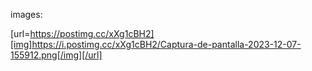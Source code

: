 images: 


[url=https://postimg.cc/xXg1cBH2][img]https://i.postimg.cc/xXg1cBH2/Captura-de-pantalla-2023-12-07-155912.png[/img][/url]

